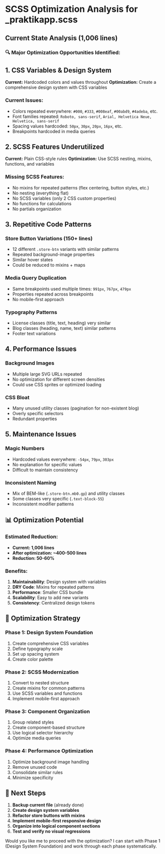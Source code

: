 # SCSS Optimization Analysis for _praktikapp.scss

## Current State Analysis (1,006 lines)

### 🔍 **Major Optimization Opportunities Identified:**

## 1. **CSS Variables & Design System**
**Current:** Hardcoded colors and values throughout
**Optimization:** Create a comprehensive design system with CSS variables

### Current Issues:
- Colors repeated everywhere: `#000`, `#333`, `#008eaf`, `#00abd9`, `#4adeba`, etc.
- Font families repeated: `Roboto, sans-serif`, `Arial, Helvetica Neue, Helvetica, sans-serif`
- Spacing values hardcoded: `50px`, `30px`, `20px`, `16px`, etc.
- Breakpoints hardcoded in media queries

## 2. **SCSS Features Underutilized**
**Current:** Plain CSS-style rules
**Optimization:** Use SCSS nesting, mixins, functions, and variables

### Missing SCSS Features:
- No mixins for repeated patterns (flex centering, button styles, etc.)
- No nesting (everything flat)
- No SCSS variables (only 2 CSS custom properties)
- No functions for calculations
- No partials organization

## 3. **Repetitive Code Patterns**

### Store Button Variations (150+ lines)
- 12 different `.store-btn` variants with similar patterns
- Repeated background-image properties
- Similar hover states
- Could be reduced to mixins + maps

### Media Query Duplication
- Same breakpoints used multiple times: `991px`, `767px`, `479px`
- Properties repeated across breakpoints
- No mobile-first approach

### Typography Patterns
- License classes (title, text, heading) very similar
- Blog classes (heading, name, text) similar patterns
- Footer text variations

## 4. **Performance Issues**

### Background Images
- Multiple large SVG URLs repeated
- No optimization for different screen densities
- Could use CSS sprites or optimized loading

### CSS Bloat
- Many unused utility classes (pagination for non-existent blog)
- Overly specific selectors
- Redundant properties

## 5. **Maintenance Issues**

### Magic Numbers
- Hardcoded values everywhere: `-54px`, `79px`, `303px`
- No explanation for specific values
- Difficult to maintain consistency

### Inconsistent Naming
- Mix of BEM-like (`.store-btn.mb0.gp`) and utility classes
- Some classes very specific (`.text-block-55`)
- Inconsistent modifier patterns

## 📊 **Optimization Potential**

### Estimated Reduction:
- **Current: 1,006 lines**
- **After optimization: ~400-500 lines**
- **Reduction: 50-60%**

### Benefits:
1. **Maintainability**: Design system with variables
2. **DRY Code**: Mixins for repeated patterns
3. **Performance**: Smaller CSS bundle
4. **Scalability**: Easy to add new variants
5. **Consistency**: Centralized design tokens

## 🎯 **Optimization Strategy**

### Phase 1: Design System Foundation
1. Create comprehensive CSS variables
2. Define typography scale
3. Set up spacing system
4. Create color palette

### Phase 2: SCSS Modernization
1. Convert to nested structure
2. Create mixins for common patterns
3. Use SCSS variables and functions
4. Implement mobile-first approach

### Phase 3: Component Organization
1. Group related styles
2. Create component-based structure
3. Use logical selector hierarchy
4. Optimize media queries

### Phase 4: Performance Optimization
1. Optimize background image handling
2. Remove unused code
3. Consolidate similar rules
4. Minimize specificity

## 🚀 **Next Steps**

1. **Backup current file** (already done)
2. **Create design system variables**
3. **Refactor store buttons with mixins**
4. **Implement mobile-first responsive design**
5. **Organize into logical component sections**
6. **Test and verify no visual regressions**

Would you like me to proceed with the optimization? I can start with Phase 1 (Design System Foundation) and work through each phase systematically.

